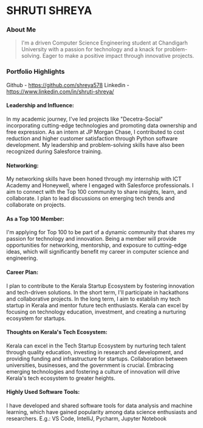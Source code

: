 # SHRUTI SHREYA 

### About Me

> I'm a driven Computer Science Engineering student at Chandigarh University with a passion for technology and a knack for problem-solving. Eager to make a positive impact through innovative projects.


### Portfolio Highlights
Github - https://github.com/shreya578
Linkedin - https://www.linkedin.com/in/shruti-shreya/

#### Leadership and Influence: 

In my academic journey, I've led projects like "Decetra-Social" incorporating cutting-edge technologies and promoting data ownership and free expression. As an intern at JP Morgan Chase, I contributed to cost reduction and higher customer satisfaction through Python software development. My leadership and problem-solving skills have also been recognized during Salesforce training.

#### Networking: 

My networking skills have been honed through my internship with ICT Academy and Honeywell, where I engaged with Salesforce professionals. I aim to connect with the Top 100 community to share insights, learn, and collaborate. I plan to lead discussions on emerging tech trends and collaborate on projects.

#### As a Top 100 Member: 

I'm applying for Top 100 to be part of a dynamic community that shares my passion for technology and innovation. Being a member will provide opportunities for networking, mentorship, and exposure to cutting-edge ideas, which will significantly benefit my career in computer science and engineering.

#### Career Plan:

I plan to contribute to the Kerala Startup Ecosystem by fostering innovation and tech-driven solutions. In the short term, I'll participate in hackathons and collaborative projects. In the long term, I aim to establish my tech startup in Kerala and mentor future tech enthusiasts. Kerala can excel by focusing on technology education, investment, and creating a nurturing ecosystem for startups.

#### Thoughts on Kerala's Tech Ecosystem:

Kerala can excel in the Tech Startup Ecosystem by nurturing tech talent through quality education, investing in research and development, and providing funding and infrastructure for startups. Collaboration between universities, businesses, and the government is crucial. Embracing emerging technologies and fostering a culture of innovation will drive Kerala's tech ecosystem to greater heights.

#### Highly Used Software Tools:

I have developed and shared software tools for data analysis and machine learning, which have gained popularity among data science enthusiasts and researchers.
E.g.: VS Code, IntelliJ, Pycharm, Jupyter Notebook

